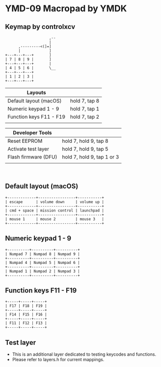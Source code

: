 # YMD-09 Macropad by YMDK

## Keymap by controlxcv

```
                    ,--
                    |
      ,---------<(]=]
      |             ]
+---+---+---+       ]
| 7 | 8 | 9 |       ]
+---+---+---+       |
| 4 | 5 | 6 |       \__
+---+---+---+
| 1 | 2 | 3 |
+---+---+---+
```

| Layouts                 |               |
|-------------------------|---------------|
| Default layout (macOS)  | hold 7, tap 8 |
| Numeric keypad 1 - 9    | hold 7, tap 1 |
| Function keys F11 - F19 | hold 7, tap 2 |
|                         |               |

| Developer Tools                     |                            |
|----------------------|----------------------------|
| Reset EEPROM         | hold 7, hold 9, tap 8      |
| Activate test layer  | hold 7, hold 9, tap 5      |
| Flash firmware (DFU) | hold 7, hold 9, tap 1 or 3 |
|                      |                            |
<br>

## Default layout (macOS)

```
+-------------+-----------------+-----------+
| escape      | volume down     | volume up |
+-------------+-----------------+-----------+
| cmd + space | mission control | launchpad |
+-------------+-----------------+-----------+
| mouse 1     | mouse 2         | mouse 3   |
+-------------+-----------------+-----------+
```

## Numeric keypad 1 - 9

```
+----------+----------+----------+
| Numpad 7 | Numpad 8 | Numpad 9 |
+----------+----------+----------+
| Numpad 4 | Numpad 5 | Numpad 6 |
+----------+----------+----------+
| Numpad 1 | Numpad 2 | Numpad 3 |
+----------+----------+----------+
```

## Function keys F11 - F19

```
+-----+-----+-----+
| F17 | F18 | F19 |
+-----+-----+-----+
| F14 | F15 | F16 |
+-----+-----+-----+
| F11 | F12 | F13 |
+-----+-----+-----+
```

## Test layer

* This is an additional layer dedicated to testing keycodes and functions.
* Please refer to layers.h for current mappings.
